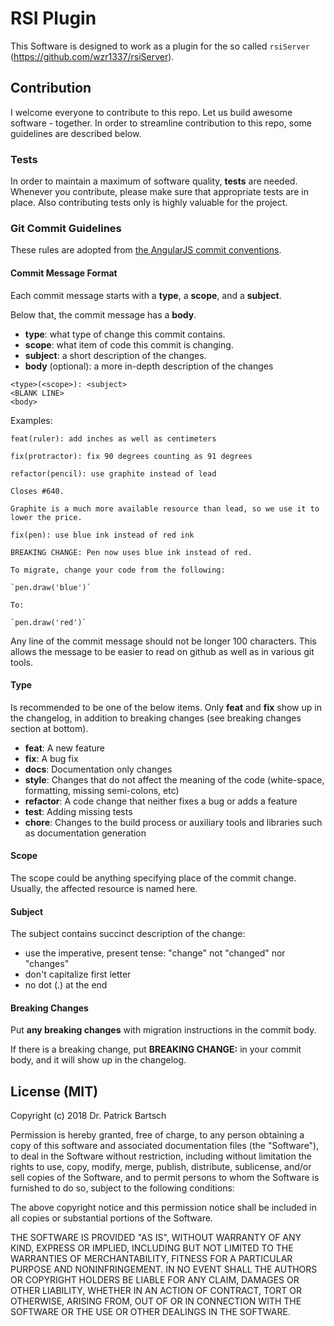 # RSI Plugin
This Software is designed to work as a plugin for the so called `rsiServer` (https://github.com/wzr1337/rsiServer).

## Contribution
I welcome everyone to contribute to this repo. Let us build awesome software - together. In order to streamline contribution to this repo, some guidelines are described below.

### Tests
In order to maintain a maximum of software quality, **tests** are needed. Whenever you contribute, please make sure that appropriate tests are in place. Also contributing tests only is highly valuable for the project.

### Git Commit Guidelines

These rules are adopted from [the AngularJS commit conventions](https://docs.google.com/document/d/1QrDFcIiPjSLDn3EL15IJygNPiHORgU1_OOAqWjiDU5Y/).

#### Commit Message Format

Each commit message starts with a **type**, a **scope**, and a **subject**.

Below that, the commit message has a **body**.

- **type**: what type of change this commit contains.
- **scope**: what item of code this commit is changing.
- **subject**: a short description of the changes.
- **body** (optional): a more in-depth description of the changes

```
<type>(<scope>): <subject>
<BLANK LINE>
<body>
```

Examples:
```none
feat(ruler): add inches as well as centimeters
```

```none
fix(protractor): fix 90 degrees counting as 91 degrees
```

```none
refactor(pencil): use graphite instead of lead

Closes #640.

Graphite is a much more available resource than lead, so we use it to lower the price.
```

```none
fix(pen): use blue ink instead of red ink

BREAKING CHANGE: Pen now uses blue ink instead of red.

To migrate, change your code from the following:

`pen.draw('blue')`

To:

`pen.draw('red')`
```

Any line of the commit message should not be longer 100 characters. This allows the message to be easier
to read on github as well as in various git tools.

#### Type
Is recommended to be one of the below items. Only **feat** and **fix** show up in the changelog, in addition to breaking changes (see breaking changes section at bottom).

* **feat**: A new feature
* **fix**: A bug fix
* **docs**: Documentation only changes
* **style**: Changes that do not affect the meaning of the code (white-space, formatting, missing
  semi-colons, etc)
* **refactor**: A code change that neither fixes a bug or adds a feature
* **test**: Adding missing tests
* **chore**: Changes to the build process or auxiliary tools and libraries such as documentation
  generation

#### Scope
The scope could be anything specifying place of the commit change. Usually, the affected resource is named here.

#### Subject
The subject contains succinct description of the change:

* use the imperative, present tense: "change" not "changed" nor "changes"
* don't capitalize first letter
* no dot (.) at the end

#### Breaking Changes
Put **any breaking changes** with migration instructions in the commit body.

If there is a breaking change, put **BREAKING CHANGE:** in your commit body, and it will show up in the changelog.



## License (MIT)

Copyright (c) 2018 Dr. Patrick Bartsch

Permission is hereby granted, free of charge, to any person obtaining a copy of this software and associated documentation files (the "Software"), to deal in the Software without restriction, including without limitation the rights to use, copy, modify, merge, publish, distribute, sublicense, and/or sell copies of the Software, and to permit persons to whom the Software is furnished to do so, subject to the following conditions:

The above copyright notice and this permission notice shall be included in all copies or substantial portions of the Software.

THE SOFTWARE IS PROVIDED "AS IS", WITHOUT WARRANTY OF ANY KIND, EXPRESS OR IMPLIED, INCLUDING BUT NOT LIMITED TO THE WARRANTIES OF MERCHANTABILITY, FITNESS FOR A PARTICULAR PURPOSE AND NONINFRINGEMENT. IN NO EVENT SHALL THE AUTHORS OR COPYRIGHT HOLDERS BE LIABLE FOR ANY CLAIM, DAMAGES OR OTHER LIABILITY, WHETHER IN AN ACTION OF CONTRACT, TORT OR OTHERWISE, ARISING FROM, OUT OF OR IN CONNECTION WITH THE SOFTWARE OR THE USE OR OTHER DEALINGS IN THE SOFTWARE.
